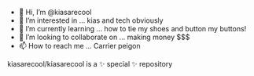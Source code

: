 - 👋 Hi, I’m @kiasarecool
- 👀 I’m interested in ... kias and tech obviously
- 🌱 I’m currently learning ... how to tie my shoes and button my buttons!
- 💞️ I’m looking to collaborate on ... making money $$$
- 📫 How to reach me ... Carrier peigon 

kiasarecool/kiasarecool is a ✨ special ✨ repository
